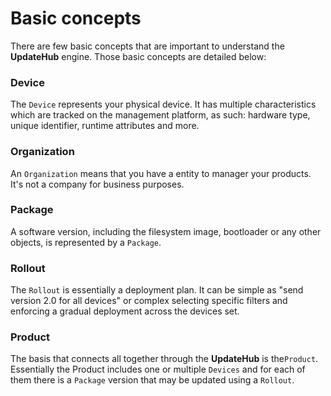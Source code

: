 # Basic concepts

There are few basic concepts that are important to understand the **UpdateHub** engine. Those basic concepts are detailed below:

### Device

The `Device` represents your physical device. It has multiple characteristics which are tracked on the management platform, as such: hardware type, unique identifier, runtime attributes and more.

### Organization

An `Organization` means that you have a entity to manager your products. It's not a company for business purposes.

### Package

A software version, including the filesystem image, bootloader or any other objects, is represented by a `Package`.

### Rollout

The `Rollout` is essentially a deployment plan. It can be simple as "send version 2.0 for all devices" or complex selecting specific filters and enforcing a gradual deployment across the devices set.

### Product

The basis that connects all together through the **UpdateHub** is the`Product`. Essentially the Product includes one or multiple `Devices` and for each of them there is a `Package` version that may be updated using a `Rollout`.
